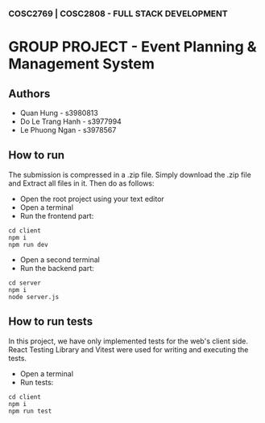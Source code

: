 
### COSC2769 | COSC2808 - FULL STACK DEVELOPMENT
# GROUP PROJECT -  Event Planning & Management System 


## Authors

- Quan Hung - s3980813
- Do Le Trang Hanh - s3977994
- Le Phuong Ngan - s3978567


## How to run


The submission is compressed in a .zip file. Simply download the .zip file and Extract all files in it. Then do as follows: 

- Open the root project using your text editor
- Open a terminal
- Run the frontend part: 
```
cd client
npm i
npm run dev
```
- Open a second terminal
- Run the backend part: 
```
cd server
npm i
node server.js
```

## How to run tests

In this project, we have only implemented tests for the web's client side. React Testing Library and Vitest were used for writing and executing the tests.
- Open a terminal
- Run tests:
```
cd client
npm i
npm run test
```

